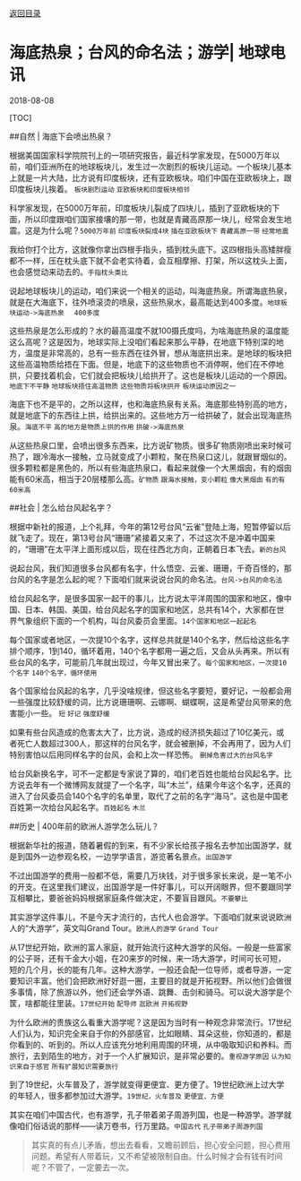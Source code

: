 [返回目录](../index.html)

# 海底热泉；台风的命名法；游学| 地球电讯

2018-08-08

[TOC]

##自然 | 海底下会喷出热泉？

根据美国国家科学院院刊上的一项研究报告，最近科学家发现，在5000万年以前，咱们亚洲所在的地球板块儿，发生过一次剧烈的板块儿运动。一个板块儿基本上就是一片大陆，比方说有印度板块，还有亚欧板块。咱们中国在亚欧板块上，跟印度板块儿挨着。 `板块剧烈运动` `亚欧板块和印度板块相邻`

科学家发现，在5000万年前，印度板块儿裂成了四块儿，插到了亚欧板块的下面，所以印度跟咱们国家接壤的那一带，也就是青藏高原那一块儿，经常会发生地震。这是为什么呢？`5000万年前` `印度板块裂成4块` `插在亚欧板块下` `青藏高原一带` `经常地震`

我给你打个比方，这就像你拿出四根手指头，插到枕头底下。这四根指头高矮胖瘦都不一样，压在枕头底下就不会老实待着，会互相摩擦、打架，所以这枕头上面，也会感觉动来动去的。`手指枕头类比`

说起地球板块儿的运动，咱们来说一个相关的运动，叫海底热泉。所谓海底热泉，就是在大海底下，往外喷滚烫的喷泉，这些热泉水，最高能达到400多度。`地球板块运动->海底热泉  ` `400多度`

这些热泉是怎么形成的？水的最高温度不就100摄氏度吗，为啥海底热泉的温度能这么高呢？这是因为，地球实际上没咱们看起来那么平静，在地底下特别深的地方，温度是非常高的，总有一些东西在往外冒，想从海底拱出来。是地球的板块把这些高温物质给捂在下面。但是，地底下的这些物质也不消停啊，他们在不停地拱，只要找着机会，它们就会把板块儿给拱开了。这也是板块儿运动的一个原因。`地底下不平静` `地球板块捂住高温物质` `这些物质将板块拱开` `板块运动原因之一`

海底下也不是平的，之所以这样，也和海底热泉有关系。海底那些特别高的地方，就是地底下的东西往上拱，给拱出来的。这些地方万一给拱破了，就会出现海底热泉。`海底不平` `高的地方是物质上拱的作用` `拱破->海底热泉`

从这些热泉口里，会喷出很多东西来，比方说矿物质。很多矿物质刚喷出来时候可热了，跟冷海水一接触，立马就变成了小颗粒，聚在热泉口这儿，就跟冒烟似的。很多颗粒都是黑色的，所以有些海底热泉口，看起来就像一个大黑烟囱，有的烟囱能有60米高，相当于20层楼那么高。`矿物质` `跟海水接触，变小颗粒` `像大黑烟囱` `有的有60米高`

##社会 | 怎么给台风起名字？

根据中新社的报道，上个礼拜，今年的第12号台风“云雀”登陆上海，短暂停留以后就飞走了。现在，第13号台风“珊珊”紧接着又来了，不过这次不是冲着中国来的，“珊珊”在太平洋上面形成以后，现在往西北方向，正朝着日本飞去。`新的台风`

说起台风，我们知道很多台风都有名字，什么悟空、云雀、珊珊，千奇百怪的，那台风的名字是怎么起的呢？下面咱们就来说说台风的命名法。`台风->台风的命名法`

给台风起名字，是很多国家一起干的事儿，比方说太平洋周围的国家和地区，像中国、日本、韩国、美国，给台风起名字的国家和地区，总共有14个，大家都在世界气象组织下面的一个机构，叫台风委员会里面。`14个国家和地区一起起名`

每个国家或者地区，一次提10个名字，这样总共就是140个名字，然后给这些名字排个顺序，1到140，循环着用，140个名字都用一遍之后，又会从头再来。所以有些台风的名字，可能前几年就出现过，今年又冒出来了。`每个国家和地区，一次提10个名字` `140个名字，循环使用`

各个国家给台风起的名字，几乎没啥规律，但这些名字要短，要好记，一般都会用一些强度比较舒缓的词，比方说珊珊啊、云娜啊、蝴蝶啊，这是希望台风带来的危害能小一些。 `短` `好记` `强度舒缓`

如果有些台风造成的危害太大了，比方说，造成的经济损失超过了10亿美元，或者死亡人数超过300人，那这样的台风名字，就会被删掉，不会再用了，因为人们特别害怕以后用同样名字的台风，会和上次一样恐怖。 `删掉危害过大的台风名字`

给台风新换名字，可不一定都是专家说了算的，咱们老百姓也能给台风起名字。比方说去年有一个微博网友就提了一个名字，叫“木兰”，结果今年这个名字，还真的进入了台风委员会140个名字的名单里，取代了之前的名字“海马”。这也是中国老百姓第一次给台风起名字。`百姓起名` `木兰`

##历史 | 400年前的欧洲人游学怎么玩儿？

根据新华社的报道，随着暑假的到来，有不少家长给孩子报名去参加出国游学，就是到国外一边参观名校，一边学学语言，游览著名景点。`出国游学`

不过出国游学的费用一般都不低，需要几万块钱，对于很多家长来说，是一笔不小的开支。在这里我们建议，出国游学是一件好事儿，可以开阔眼界，但不要跟同学互相攀比，要爸爸妈妈根据家庭条件做决定，不要盲目跟风。`不要攀比`

其实游学这件事儿，不是今天才流行的，古代人也会游学。下面咱们就来说说欧洲人的“大游学”，英文叫Grand Tour。`欧洲人的游学` `Grand Tour`

从17世纪开始，欧洲的富人家庭，就开始流行这种大游学的风俗。一般是一些富家的公子哥，还有千金大小姐，在20来岁的时候，来一场大游学，时间可长可短，短的几个月，长的能有几年。这种大游学，一般还会配一位导师，或者导游，一定要知识丰富。他们会把欧洲好好逛一圈，主要目的就是开拓视野。所以他们会做很多事情，除了旅游以外，他们还会学外语、跳舞、击剑和骑马。可以说大游学是个筐，啥都能往里装。`17世纪开始` `配导师` `逛欧洲` `开拓视野`

为什么欧洲的贵族这么看重大游学呢？这是因为当时有一种观念非常流行。17世纪人们认为，知识完全来自于你的外部感官，比如眼睛、耳朵这些，你知道的，都是你看到的、听到的。所以人应该充分地利用周围的环境，从中吸取知识和养料。而旅行，去到陌生的地方，对于一个人扩展知识，是非常必要的。`重视游学原因` `认为知识来自于感官` `所有扩展知识需要旅行`

到了19世纪，火车普及了，游学就变得更便宜、更方便了。19世纪欧洲上过大学的年轻人，很多都参加过大游学。`19世纪，火车普及` `更便宜、方便`

其实在咱们中国古代，也有游学，孔子带着弟子周游列国，也是一种游学。游学就像咱们俗话说的那样——读万卷书，行万里路。`中国古代` `孔子带弟子周游列国`

> 其实真的有点儿矛盾，想出去看看，又瞻前顾后，担心安全问题，担心费用问题。希望有人带着玩，又不希望被限制自由。什么时候才会有钱有时间呢？不管了，一定要去一次。